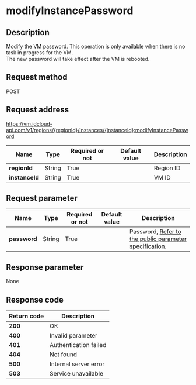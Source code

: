 # modifyInstancePassword


## Description
Modify the VM password. This operation is only available when there is no task in progress for the VM.<br>
The new password will take effect after the VM is rebooted.


## Request method
POST

## Request address
https://vm.jdcloud-api.com/v1/regions/{regionId}/instances/{instanceId}:modifyInstancePassword

|Name|Type|Required or not|Default value|Description|
|---|---|---|---|---|
|**regionId**|String|True| |Region ID|
|**instanceId**|String|True| |VM ID|

## Request parameter
|Name|Type|Required or not|Default value|Description|
|---|---|---|---|---|
|**password**|String|True| |Password, <a href="http://docs.jdcloud.com/virtual-machines/api/general_parameters">Refer to the public parameter specification</a>.|


## Response parameter
None


## Response code
|Return code|Description|
|---|---|
|**200**|OK|
|**400**|Invalid parameter|
|**401**|Authentication failed|
|**404**|Not found|
|**500**|Internal server error|
|**503**|Service unavailable|
